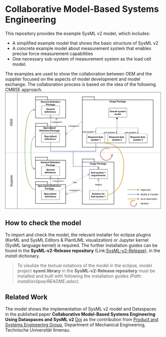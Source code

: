 # Collaborative Model-Based Systems Engineering
This repository provides the example SysML v2 model, which includes:
* A simplified example model that shows the basic structure of SysML v2 
* A concrete example model about measurement system that enables precise force measurement capabilities 
* One necessary sub-system of measurement system as the load cell model.  

The examples are used to show the collaboration between OEM and the supplier focused on the aspects of model development and model exchange. The collaboration process is based on the idea of the following CMBSE approach. 
![Collaboration process between OEM and suppliers using SysML v2 model](https://github.com/ziruili-tu-ilmenau/CMBSE/blob/60358f93b28067763363fb422bbe7f24ee35d2a5/image/Collaboration%20process%20between%20OEM%20and%20suppliers%20using%20SysML%20v2%20model.png)


## How to check the model
To import and check the model, the relevant installer for eclipse plugins (KerML and SysML Editors & PlantUML visualization) or Jupyter kernel (SysML language kernel) is required. 
The further installation guides can be found in the **SysML-v2-Release repository** (Link:[SysML-v2-Release](https://github.com/Systems-Modeling/SysML-v2-Release/tree/master)), in the _install_ dictionary.
> To visulize the textual notations of the model in the eclipse, model project **sysml.library** in the **SysML-v2-Release repository** must be installed and built with following the installation guides _(Path: install/eclipse/README.adoc)_. 

## Related Work
The model shows the implementation of SysML v2 model and Dataspaces in the published paper **Collaborative Model-Based Systems Engineering Using Dataspaces and SysML v2** [Doi](https://doi.org/10.3390/systems12010018) as the contribution from [Product and Systems Engineering Group](https://www.tu-ilmenau.de/en/university/departments/department-of-mechanical-engineering/profile/institutes-and-groups/engineering-design-group), Department of Mechanical Engineering, Technische Universität Ilmenau.